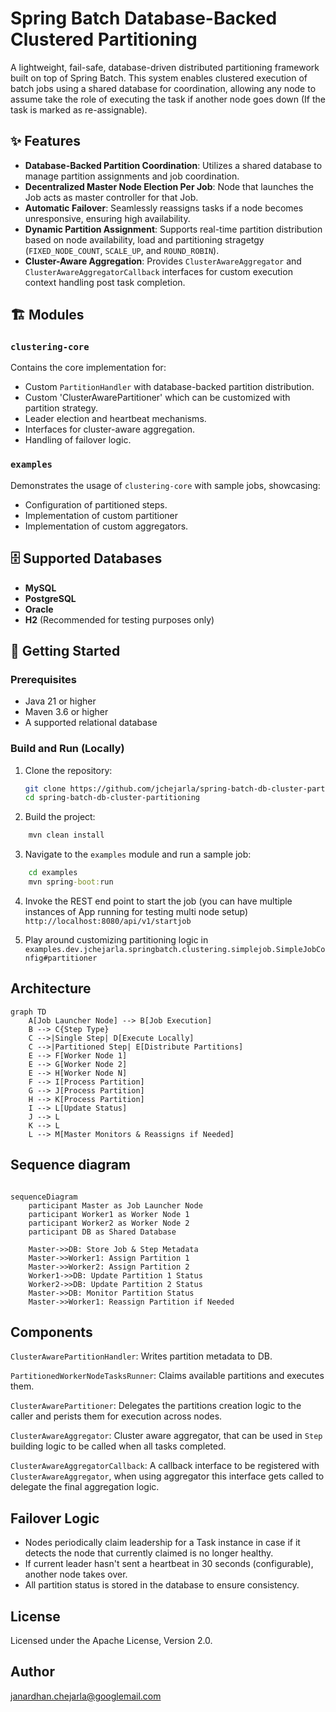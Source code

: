 # Spring Batch Database-Backed Clustered Partitioning

A lightweight, fail-safe, database-driven distributed partitioning framework built on top of Spring Batch. This system enables clustered execution of batch jobs using a shared database for coordination, allowing any node to assume take the role of executing the task if another node goes down (If the task is marked as re-assignable).


## ✨ Features

- **Database-Backed Partition Coordination**: Utilizes a shared database to manage partition assignments and job coordination.
- **Decentralized Master Node Election Per Job**: Node that launches the Job acts as master controller for that Job.
- **Automatic Failover**: Seamlessly reassigns tasks if a node becomes unresponsive, ensuring high availability.
- **Dynamic Partition Assignment**: Supports real-time partition distribution based on node availability, load and partitioning stragetgy (<code>FIXED_NODE_COUNT</code>, <code>SCALE_UP</code>, and <code>ROUND_ROBIN</code>).
- **Cluster-Aware Aggregation**: Provides `ClusterAwareAggregator` and `ClusterAwareAggregatorCallback` interfaces for custom execution context handling post task completion.

## 🏗️ Modules

### `clustering-core`

Contains the core implementation for:

- Custom `PartitionHandler` with database-backed partition distribution.
- Custom 'ClusterAwarePartitioner' which can be customized with partition strategy.
- Leader election and heartbeat mechanisms.
- Interfaces for cluster-aware aggregation.
- Handling of failover logic.

### `examples`

Demonstrates the usage of `clustering-core` with sample jobs, showcasing:

- Configuration of partitioned steps.
- Implementation of custom partitioner
- Implementation of custom aggregators.

## 🗄️ Supported Databases

- **MySQL**
- **PostgreSQL**
- **Oracle**
- **H2** (Recommended for testing purposes only)

## 🚀 Getting Started

### Prerequisites

- Java 21 or higher
- Maven 3.6 or higher
- A supported relational database

### Build and Run (Locally)

1. Clone the repository:

   ```bash
   git clone https://github.com/jchejarla/spring-batch-db-cluster-partitioning.git
   cd spring-batch-db-cluster-partitioning
2. Build the project:

```cmd
    mvn clean install
```
3. Navigate to the <code>examples</code> module and run a sample job:

```cmd
    cd examples 
    mvn spring-boot:run
```
4. Invoke the REST end point to start the job (you can have multiple instances of App running for testing multi node setup)
<code>http://localhost:8080/api/v1/startjob</code>

5. Play around customizing partitioning logic in <code>examples.dev.jchejarla.springbatch.clustering.simplejob.SimpleJobConfig#partitioner</code>

## Architecture 

```mermaid
graph TD
    A[Job Launcher Node] --> B[Job Execution]
    B --> C{Step Type}
    C -->|Single Step| D[Execute Locally]
    C -->|Partitioned Step| E[Distribute Partitions]
    E --> F[Worker Node 1]
    E --> G[Worker Node 2]
    E --> H[Worker Node N]
    F --> I[Process Partition]
    G --> J[Process Partition]
    H --> K[Process Partition]
    I --> L[Update Status]
    J --> L
    K --> L
    L --> M[Master Monitors & Reassigns if Needed]
```

## Sequence diagram

```mermaid

sequenceDiagram
    participant Master as Job Launcher Node
    participant Worker1 as Worker Node 1
    participant Worker2 as Worker Node 2
    participant DB as Shared Database

    Master->>DB: Store Job & Step Metadata
    Master->>Worker1: Assign Partition 1
    Master->>Worker2: Assign Partition 2
    Worker1->>DB: Update Partition 1 Status
    Worker2->>DB: Update Partition 2 Status
    Master->>DB: Monitor Partition Status
    Master->>Worker1: Reassign Partition if Needed

```

## Components

<code>ClusterAwarePartitionHandler</code>: Writes partition metadata to DB.

<code>PartitionedWorkerNodeTasksRunner</code>: Claims available partitions and executes them.

<code>ClusterAwarePartitioner</code>: Delegates the partitions creation logic to the caller and perists them for execution across nodes.

<code>ClusterAwareAggregator</code>: Cluster aware aggregator, that can be used in <code>Step</code> building logic to be called when all tasks completed.

<code>ClusterAwareAggregatorCallback</code>: A callback interface to be registered with <code>ClusterAwareAggregator</code>, when using aggregator this interface gets called to delegate the final aggregation logic.

## Failover Logic
<ul>
  <li>Nodes periodically claim leadership for a Task instance in case if it detects the node that currently claimed is no longer healthy.</li>
  <li>If current leader hasn't sent a heartbeat in 30 seconds (configurable), another node takes over.</li>
  <li>All partition status is stored in the database to ensure consistency.</li>
</ul>



## License

Licensed under the Apache License, Version 2.0.

## Author
janardhan.chejarla@googlemail.com
